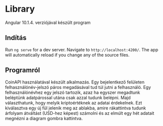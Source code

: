 # Library

Angular 10.1.4. verziójával készült program

## Indítás

Run `ng serve` for a dev server. Navigate to `http://localhost:4200/`. The app will automatically reload if you change any of the source files.

## Programról

CoinAPI használatával készült alkalmazás. Egy bejelentkező felületen felhasználónév-jelszó páros megadásával tud túl jutni a felhasználó. Egy felhasználónévhez egy jelszó tartozik, azaz ha egyszer megadtunk beléptünk adatpárossal utána csak azzal tudunk belépni.
Majd választhatunk, hogy melyik kriptoértéknek az adatai érdekelnek. Ezt kiválasztva egy új fül jelenik meg az ablakba, amire rákattintva tudunk árfolyam átváltást (USD-hez képest) számolni és az elmúlt egy hét adatait megnézni a diagram gombra kattintva.
